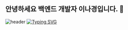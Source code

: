 ## 안녕하세요 백엔드 개발자 이나경입니다. 👋

<!--
**nanakyeong/nanakyeong** is a ✨ _special_ ✨ repository because its `README.md` (this file) appears on your GitHub profile.

Here are some ideas to get you started:

- 🔭 I’m currently working on ...
- 🌱 I’m currently learning ...
- 👯 I’m looking to collaborate on ...
- 🤔 I’m looking for help with ...
- 💬 Ask me about ...
- 📫 How to reach me: ...
- 😄 Pronouns: ...
- ⚡ Fun fact: ...
-->

![header](https://capsule-render.vercel.app/api?type=wave&color=auto&height=300&section=header&text=My%20Profile&fontSize=90)
[![Typing SVG](https://readme-typing-svg.demolab.com/?lines=안녕하세요!;제+프로필에+오신+것을+환영합니다)](https://git.io/typing-svg)
